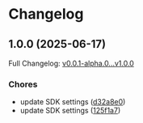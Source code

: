 # Changelog

## 1.0.0 (2025-06-17)

Full Changelog: [v0.0.1-alpha.0...v1.0.0](https://github.com/victorgabrieldeon/fv-api/compare/v0.0.1-alpha.0...v1.0.0)

### Chores

* update SDK settings ([d32a8e0](https://github.com/victorgabrieldeon/fv-api/commit/d32a8e06890e7675ef95f80e8f51bcd4a74a3285))
* update SDK settings ([125f1a7](https://github.com/victorgabrieldeon/fv-api/commit/125f1a7cb1889b650ff268bf5c5fc26484757226))
